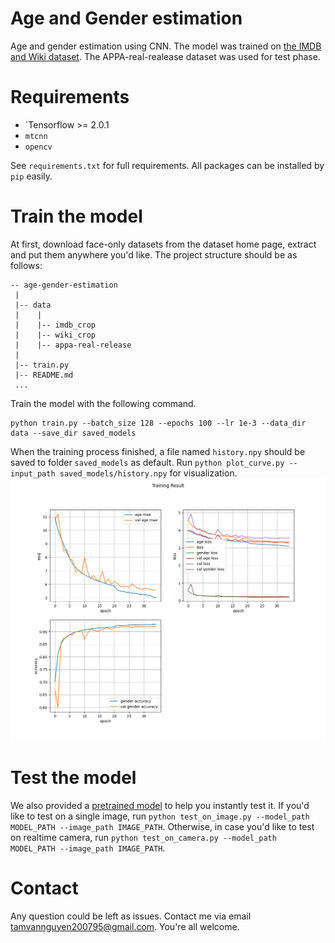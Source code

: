 # Age and Gender estimation
Age and gender estimation using CNN. The model was trained on [the IMDB and Wiki dataset](https://data.vision.ee.ethz.ch/cvl/rrothe/imdb-wiki/). The APPA-real-realease dataset was used for test phase. 

# Requirements
- `Tensorflow >= 2.0.1
- `mtcnn`
- `opencv`

See `requirements.txt` for full requirements. All packages can be installed by `pip` easily.

# Train the model
At first, download face-only datasets from the dataset home page, extract and put them anywhere you'd like. The project structure should be as follows:
```
-- age-gender-estimation
 |
 |-- data
 |    |
 |    |-- imdb_crop
 |    |-- wiki_crop
 |    |-- appa-real-release
 |
 |-- train.py
 |-- README.md
 ...
```
Train the model with the following command.
```
python train.py --batch_size 128 --epochs 100 --lr 1e-3 --data_dir data --save_dir saved_models
```
When the training process finished, a file named `history.npy` should be saved to folder `saved_models` as default. Run `python plot_curve.py --input_path saved_models/history.npy` for visualization.
![learning curve](result.png)

# Test the model
We also provided a [pretrained model](https://drive.google.com/open?id=1q0MNA2TzB8b4CgcqR2UoaeG2nKOXivB0) to help you instantly test it. If you'd like to test on a single image, run `python test_on_image.py --model_path MODEL_PATH --image_path IMAGE_PATH`. Otherwise, in case you'd like to test on realtime camera, run `python test_on_camera.py --model_path MODEL_PATH --image_path IMAGE_PATH`.

# Contact
Any question could be left as issues. Contact me via email tamvannguyen200795@gmail.com. You're all welcome.
